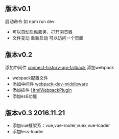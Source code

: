 ## 版本v0.1
启动命令
如 npm run dev
* 可以自动启动服务，打开浏览器
* 文件变动 重新启动
可以访问一个页面

## 版本v0.2
添加中间件 [connect-history-api-fallback](https://github.com/bripkens/connect-history-api-fallback)
添加webpack
* webpack配置文件
* 添加中间件  [webpack-dev-middleware](https://github.com/webpack/webpack-dev-middleware)
* 添加插件 [HtmlWebpackPlugin](https://github.com/ampedandwired/html-webpack-plugin)
* 添加es6功能

## 版本v0.3 2016.11.21
* 添加vue框架系：vue,vue-router,vuex,vue-loader
* 添加less-loader

